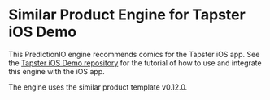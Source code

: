 # Similar Product Engine for Tapster iOS Demo

This PredictionIO engine recommends comics for the Tapster iOS app. See the 
[Tapster iOS Demo repository](https://github.com/minhtule/Tapster-iOS-Demo) for the 
tutorial of how to use and integrate this engine with the iOS app.

The engine uses the similar product template v0.12.0.

